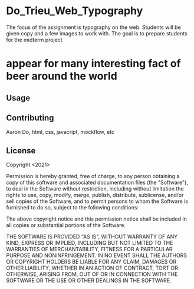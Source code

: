 # Do_Trieu_Web_Typography
The focus of the assignment is typography on the web. Students will be given
copy and a few images to work with.
The goal is to prepare students for the midterm project
# appear for many interesting fact of beer around the world 

## Usage

## Contributing
Aaron Do, html, css, javacript, mockflow, etc

## License 

Copyright <2021> <Do Hoang Trieu>

Permission is hereby granted, free of charge, to any person obtaining a copy of this software and associated documentation files (the "Software"), to deal in the Software without restriction, including without limitation the rights to use, copy, modify, merge, publish, distribute, sublicense, and/or sell copies of the Software, and to permit persons to whom the Software is furnished to do so, subject to the following conditions:

The above copyright notice and this permission notice shall be included in all copies or substantial portions of the Software.

THE SOFTWARE IS PROVIDED "AS IS", WITHOUT WARRANTY OF ANY KIND, EXPRESS OR IMPLIED, INCLUDING BUT NOT LIMITED TO THE WARRANTIES OF MERCHANTABILITY, FITNESS FOR A PARTICULAR PURPOSE AND NONINFRINGEMENT. IN NO EVENT SHALL THE AUTHORS OR COPYRIGHT HOLDERS BE LIABLE FOR ANY CLAIM, DAMAGES OR OTHER LIABILITY, WHETHER IN AN ACTION OF CONTRACT, TORT OR OTHERWISE, ARISING FROM, OUT OF OR IN CONNECTION WITH THE SOFTWARE OR THE USE OR OTHER DEALINGS IN THE SOFTWARE.

